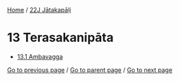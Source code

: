 
[Home](/) / [22J Jātakapāḷi](/tipitaka/22J.md)

# 13 Terasakanipāta

* [13.1 Ambavagga](/tipitaka/22J/13/13.1.md)

[Go to previous page](/tipitaka/22J/12/12.1/12.1.10.md) / [Go to parent page](/tipitaka/22J/0.md) / [Go to next page](/tipitaka/22J/13/13.1.md)


